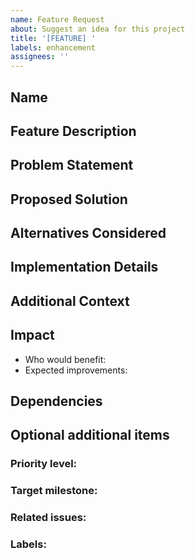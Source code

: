 ```yaml
---
name: Feature Request
about: Suggest an idea for this project
title: '[FEATURE] '
labels: enhancement
assignees: ''
---
```


## Name
<!-- Please enter your name -->


## Feature Description
<!-- A clear and concise description of what feature you would like to see -->


## Problem Statement
<!-- Describe the problem this feature would solve. Example: I'm always frustrated when [...] -->


## Proposed Solution
<!-- Describe the solution you'd like -->


## Alternatives Considered
<!-- Describe any alternative solutions or features you've considered -->


## Implementation Details
<!-- If you have any specific ideas about how to implement this feature, describe them here -->


## Additional Context
<!-- Add any other context, screenshots, or examples about the feature request here -->


## Impact
<!-- Describe the impact this feature would have on users/system -->
- Who would benefit:
- Expected improvements:


## Dependencies
<!-- List any dependencies or prerequisites needed for this feature -->


## Optional additional items
### Priority level:
<!-- [High/Medium/Low] -->


### Target milestone:
<!-- If you have a specific timeline in mind -->


### Related issues:
<!-- Link any related issues here -->


### Labels:
<!-- Suggest any additional labels for this feature request -->
